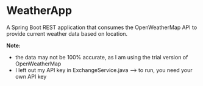 # WeatherApp

A Spring Boot REST application that consumes the OpenWeatherMap API to provide current weather data based on location.

**Note:** 
* the data may not be 100% accurate, as I am using the trial version of OpenWeatherMap
* I left out my API key in ExchangeService.java --> to run, you need your own API key
